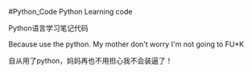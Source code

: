 #Python_Code
Python Learning code 

Python语言学习笔记代码

Because use the python.
My mother don't worry I'm not going to FU*K

自从用了python，妈妈再也不用担心我不会装逼了！

